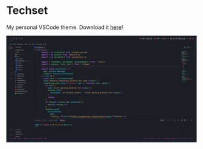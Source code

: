 # Techset

My personal VSCode theme. Download it [here](https://marketplace.visualstudio.com/items?itemName=Safin.techset)!

![screenshot](https://raw.githubusercontent.com/safinsingh/techset/master/assets/screenshot.png)
